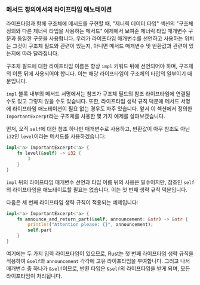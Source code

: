 ### 메서드 정의에서의 라이프타임 애노테이션

라이프타임과 함께 구조체에 메서드를 구현할 때, "제너릭 데이터 타입" 섹션의 "구조체 정의와 다른 제너릭 타입을 사용하는 메서드" 예제에서 보여준 제너릭 타입 매개변수 구문과 동일한 구문을 사용합니다. 우리가 라이프타임 매개변수를 선언하고 사용하는 위치는 그것이 구조체 필드와 관련이 있는지, 아니면 메서드 매개변수 및 반환값과 관련이 있는지에 따라 달라집니다.

구조체 필드에 대한 라이프타임 이름은 항상 `impl` 키워드 뒤에 선언되어야 하며, 구조체의 이름 뒤에 사용되어야 합니다. 이는 해당 라이프타임이 구조체의 타입의 일부이기 때문입니다.

`impl` 블록 내부의 메서드 서명에서는 참조가 구조체 필드의 참조 라이프타임에 연결될 수도 있고 그렇지 않을 수도 있습니다. 또한, 라이프타임 생략 규칙 덕분에 메서드 서명에 라이프타임 애노테이션이 필요 없는 경우도 자주 있습니다. 앞서 이 섹션에서 정의한 `ImportantExcerpt`라는 구조체를 사용한 몇 가지 예제를 살펴보겠습니다.

먼저, 오직 `self`에 대한 참조 하나만 매개변수로 사용하고, 반환값이 아무 참조도 아닌 `i32`인 `level`이라는 메서드를 사용하겠습니다:

```rust
impl<'a> ImportantExcerpt<'a> {
    fn level(&self) -> i32 {
        3
    }
}
```

`impl` 뒤의 라이프타임 매개변수 선언과 타입 이름 뒤의 사용은 필수이지만, 참조인 `self`의 라이프타임을 애노테이트할 필요는 없습니다. 이는 첫 번째 생략 규칙 덕분입니다.

다음은 세 번째 라이프타임 생략 규칙이 적용되는 예제입니다:

```rust
impl<'a> ImportantExcerpt<'a> {
    fn announce_and_return_part(&self, announcement: &str) -> &str {
        println!("Attention please: {}", announcement);
        self.part
    }
}
```

여기에는 두 가지 입력 라이프타임이 있으므로, Rust는 첫 번째 라이프타임 생략 규칙을 적용하여 `&self`와 `announcement` 각각에 고유 라이프타임을 부여합니다. 그러고 나서 매개변수 중 하나가 `&self`이므로, 반환 타입은 `&self`의 라이프타임을 받게 되며, 모든 라이프타임이 처리됩니다.